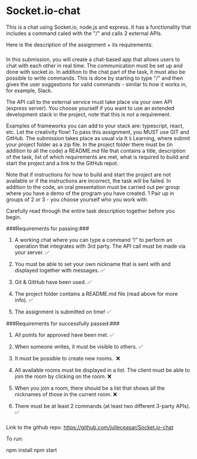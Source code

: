# Socket.io-chat

This is a chat using Socket.io, node.js and express.
It has a functionality that includes a command caled with the "/" and calls 2 external APIs.

Here is the description of the assignment + its requirements:

###

In this submission, you will create a chat-based app that allows users to chat with each other in real time.
The communication must be set up and done with socket.io.
In addition to the chat part of the task, it must also be possible to write commands.
This is done by starting to type "/" and then gives the user suggestions for valid commands - similar to how it works in, for example, Slack.

The API call to the external service must take place via your own API (express server). You choose yourself if you want to use an extended development stack in the project, note that this is not a requirement.

Examples of frameworks you can add to your stack are: typescript, react, etc. Let the creativity flow!
To pass this assignment, you MUST use GIT and GitHub. The submission takes place as usual via It ́s Learning, where submit your project folder as a zip file.
In the project folder there must be (in addition to all the code) a README.md file that contains a title, description of the task, list of which requirements are met, what is required to build and start the project and a link to the GitHub repot.

Note that if instructions for how to build and start the project are not available or if the instructions are incorrect, the task will be failed.
In addition to the code, an oral presentation must be carried out per group where you have a demo of the program you have created.
1 Pair up in groups of 2 or 3 - you choose yourself who you work with.

Carefully read through the entire task description together before you begin.

###Requirements for passing:###

1. A working chat where you can type a command “/” to perform an operation that integrates with 3rd party. The API call must be made via your server. ✅

2. You must be able to set your own nickname that is sent with and displayed together with messages. ✅

3. Git & GitHub have been used. ✅

4. The project folder contains a README.md file (read above for more info). ✅

5. The assignment is submitted on time! ✅


###Requirements for successfully passed:###

1. All points for approved have been met. ✅

2. When someone writes, it must be visible to others. ✅

3. It must be possible to create new rooms.  ❌

4. All available rooms must be displayed in a list. The client must be able to join the room by clicking on the room. ❌

5. When you join a room, there should be a list that shows all the nicknames of those in the current room. ❌

6. There must be at least 2 commands (at least two different 3-party APIs). ✅

###

Link to the github repo: https://github.com/julleceasar/Socket.io-chat 

To run:

npm install 
npm start


